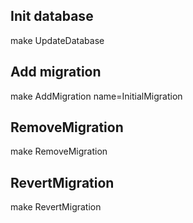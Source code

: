 ## Init database
make UpdateDatabase
## Add migration
make AddMigration name=InitialMigration
## RemoveMigration
make RemoveMigration
## RevertMigration
make RevertMigration
